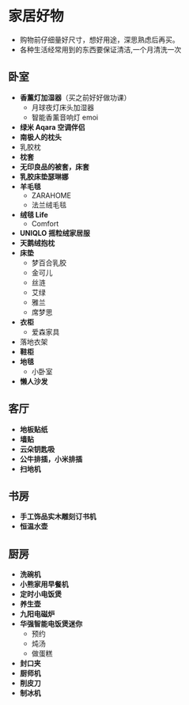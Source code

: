 # 家居好物

- 购物前仔细量好尺寸，想好用途，深思熟虑后再买。
- 各种生活经常用到的东西要保证清洁,一个月清洗一次

## 卧室

- **香薰灯加湿器**（买之前好好做功课）
  - 月球夜灯床头加湿器
  - 智能香薰音响灯 emoi
- **绿米 Aqara 空调伴侣**
- **南极人的枕头**
- 乳胶枕
- **枕套**
- **无印良品的被套，床套**
- **乳胶床垫瑟琳娜**
- **羊毛毯**
  - ZARAHOME
  - 法兰绒毛毯
- **绒毯 Life**
  - Comfort
- **UNIQLO 摇粒绒家居服**
- **天鹅绒抱枕**
- **床垫**
  - 梦百合乳胶
  - 金可儿
  - 丝涟
  - 艾绿
  - 雅兰
  - 席梦思
- **衣柜**
  - 爱森家具
- 落地衣架
- **鞋柜**
- **地毯**
  - 小卧室
- **懒人沙发**

## 客厅

- **地板贴纸**
- **墙贴**
- **云朵钥匙吸**
- **公牛排插，小米排插**
- **扫地机**

## 书房

- **手工饰品实木雕刻订书机**
- **恒温水壶**

## 厨房

- **洗碗机**
- **小熊家用早餐机**
- **定时小电饭煲**
- **养生壶**
- **九阳电磁炉**
- **华强智能电饭煲迷你**
  - 预约
  - 炖汤
  - 做蛋糕
- **封口夹**
- **厨师机**
- **削皮刀**
- **制冰机**
